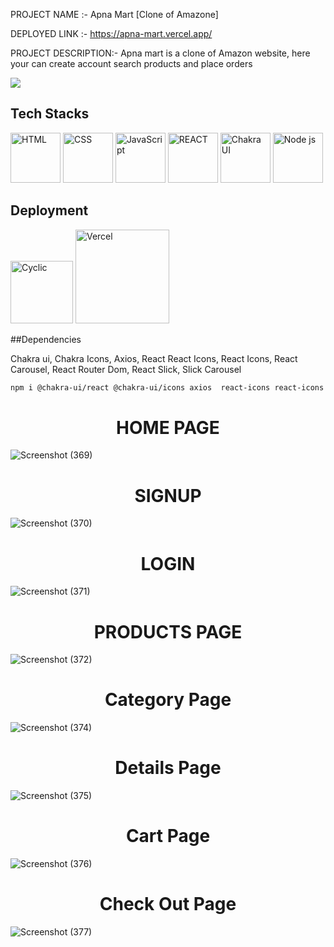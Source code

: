 PROJECT NAME :- Apna Mart [Clone of Amazone]

DEPLOYED LINK :- https://apna-mart.vercel.app/

PROJECT DESCRIPTION:- Apna mart is a clone of Amazon website, here your can create account search products and place orders



<p><img src=https://seeklogo.com/images/A/amazon-logo-3F973DA9CA-seeklogo.com.png /> </p>

<h2>Tech Stacks</h2>
<p><img src="https://cdn.iconscout.com/icon/free/png-256/html-2752158-2284975.png?w=256&f=avif" width='80' alt="HTML" /> 
<img src="https://cdn.iconscout.com/icon/free/png-256/css-alt-3521367-2944811.png?w=256&f=avif" width='80' alt="CSS" />
<img src="https://cdn.iconscout.com/icon/free/png-256/javascript-3628858-3029998.png?w=256&f=avif" width='80' alt="JavaScript"/>
<img src="https://cdn.iconscout.com/icon/free/png-256/react-3-1175109.png?w=256&f=avif" width='80' alt="REACT" />
<img src="https://www.happylifecreators.com/wp/wp-content/uploads/2022/06/chakra-ui_title2-400x400.png" width='80' alt="Chakra UI" />
<img src="https://seeklogo.com/images/N/next-js-logo-8FCFF51DD2-seeklogo.com.png" width='80' alt="Node js" />

</p>
<h2>Deployment</h2>
<p>
<img src="https://www.cyclic.sh/og/summary_large_image.png" width='100' alt="Cyclic"/>
<img src="https://miro.medium.com/max/1400/1*Rv6kW7EnWmShq7DKEb9-_A@2x.jpeg" width='150' alt="Vercel"/>
</p>

##Dependencies

Chakra ui, Chakra Icons, Axios, React React Icons, React Icons, React Carousel, React Router Dom, React Slick, Slick Carousel
```bash
npm i @chakra-ui/react @chakra-ui/icons axios  react-icons react-icons react-multi-carousel react-router-dom react-slick  slick-carousel
```



  <h1  align='center'>HOME PAGE </h1>
  


![Screenshot (369)](https://user-images.githubusercontent.com/112796001/218478151-3d5cc131-5526-42a8-b0b7-d260cc28b3cb.png)

<h1  align='center'>SIGNUP </h1>

![Screenshot (370)]()

<h1  align='center'>LOGIN </h1>

![Screenshot (371)]()

<h1  align='center'>PRODUCTS PAGE </h1>

![Screenshot (372)](https://user-images.githubusercontent.com/112796001/218477433-1d34670f-57bc-49fb-accf-de2135a80709.png)

<h1  align='center'>Category Page </h1>

![Screenshot (374)](https://user-images.githubusercontent.com/112796001/218477433-1d34670f-57bc-49fb-accf-de2135a80709.png)

<h1  align='center'>Details Page </h1>

![Screenshot (375)](https://user-images.githubusercontent.com/112796001/218477333-97cc3df7-24cb-4124-8b5b-831c3d2fd76e.png)

<h1  align='center'>Cart Page </h1>

![Screenshot (376)](https://user-images.githubusercontent.com/112796001/218477289-c5d0cf39-488a-45c0-a3af-d44bd86b5499.png)

<h1  align='center'>Check Out Page </h1>

![Screenshot (377)](https://user-images.githubusercontent.com/112796001/218477264-f584c146-8ed8-4d8c-af98-e36983724544.png)

